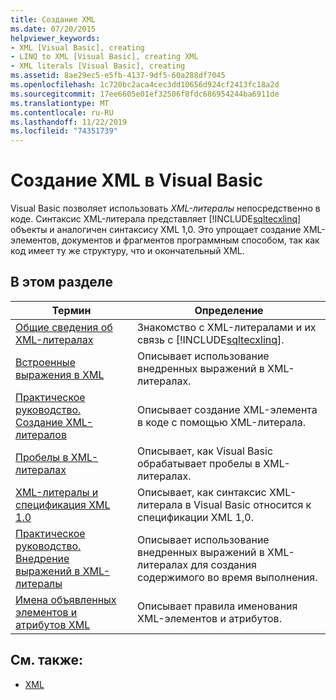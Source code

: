 ```yaml
---
title: Создание XML
ms.date: 07/20/2015
helpviewer_keywords:
- XML [Visual Basic], creating
- LINQ to XML [Visual Basic], creating XML
- XML literals [Visual Basic], creating
ms.assetid: 8ae29ec5-e5fb-4137-9df5-60a288df7045
ms.openlocfilehash: 1c720bc2aca4cec3dd10656d924cf2413fc18a2d
ms.sourcegitcommit: 17ee6605e01ef32506f8fdc686954244ba6911de
ms.translationtype: MT
ms.contentlocale: ru-RU
ms.lasthandoff: 11/22/2019
ms.locfileid: "74351739"
---
```

# <a name="creating-xml-in-visual-basic"></a>Создание XML в Visual Basic
Visual Basic позволяет использовать *XML-литералы* непосредственно в коде. Синтаксис XML-литерала представляет [!INCLUDE[sqltecxlinq](~/includes/sqltecxlinq-md.md)] объекты и аналогичен синтаксису XML 1,0. Это упрощает создание XML-элементов, документов и фрагментов программным способом, так как код имеет ту же структуру, что и окончательный XML.  
  
## <a name="in-this-section"></a>В этом разделе  
  
|Термин|Определение|  
|---|---|  
|[Общие сведения об XML-литералах](../../../../visual-basic/programming-guide/language-features/xml/xml-literals-overview.md)|Знакомство с XML-литералами и их связь с [!INCLUDE[sqltecxlinq](~/includes/sqltecxlinq-md.md)].|  
|[Встроенные выражения в XML](../../../../visual-basic/programming-guide/language-features/xml/embedded-expressions-in-xml.md)|Описывает использование внедренных выражений в XML-литералах.|  
|[Практическое руководство. Создание XML-литералов](../../../../visual-basic/programming-guide/language-features/xml/how-to-create-xml-literals.md)|Описывает создание XML-элемента в коде с помощью XML-литерала.|  
|[Пробелы в XML-литералах](../../../../visual-basic/programming-guide/language-features/xml/white-space-in-xml-literals.md)|Описывает, как Visual Basic обрабатывает пробелы в XML-литералах.|  
|[XML-литералы и спецификация XML 1.0](../../../../visual-basic/programming-guide/language-features/xml/xml-literals-and-the-xml-1-0-specification.md)|Описывает, как синтаксис XML-литерала в Visual Basic относится к спецификации XML 1,0.|  
|[Практическое руководство. Внедрение выражений в XML-литералы](../../../../visual-basic/programming-guide/language-features/xml/how-to-embed-expressions-in-xml-literals.md)|Описывает использование внедренных выражений в XML-литералах для создания содержимого во время выполнения.|  
|[Имена объявленных элементов и атрибутов XML](../../../../visual-basic/programming-guide/language-features/xml/names-of-declared-xml-elements-and-attributes.md)|Описывает правила именования XML-элементов и атрибутов.|  
  
## <a name="see-also"></a>См. также:

- [XML](../../../../visual-basic/programming-guide/language-features/xml/index.md)
